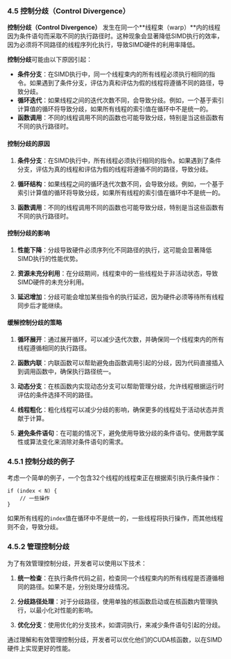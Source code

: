 ### 4.5 控制分歧（Control Divergence）

**控制分歧（Control Divergence）** 发生在同一个**线程束（warp）**内的线程因为条件语句而采取不同的执行路径时。这种现象会显著降低SIMD执行的效率，因为必须将不同路径的线程序列化执行，导致SIMD硬件的利用率降低。

**控制分歧**可能由以下原因引起：
- **条件分支**：在SIMD执行中，同一个线程束内的所有线程必须执行相同的指令。如果遇到了条件分支，评估为真和评估为假的线程将遵循不同的路径，导致分歧。
- **循环迭代**：如果线程之间的迭代次数不同，会导致分歧。例如，一个基于索引计算值的循环将导致分歧，如果所有线程的索引值在循环中不是统一的。
- **函数调用**：不同的线程调用不同的函数也可能导致分歧，特别是当这些函数有不同的执行路径时。

#### 控制分歧的原因

1. **条件分支**：在SIMD执行中，所有线程必须执行相同的指令。如果遇到了条件分支，评估为真的线程和评估为假的线程将遵循不同的路径，导致分歧。

2. **循环结构**：如果线程之间的循环迭代次数不同，会导致分歧。例如，一个基于索引计算值的循环将导致分歧，如果所有线程的索引值在循环中不是统一的。

3. **函数调用**：不同的线程调用不同的函数也可能导致分歧，特别是当这些函数有不同的执行路径时。

#### 控制分歧的影响

1. **性能下降**：分歧导致硬件必须序列化不同路径的执行，这可能会显著降低SIMD执行的性能优势。

2. **资源未充分利用**：在分歧期间，线程束中的一些线程处于非活动状态，导致SIMD硬件的未充分利用。

3. **延迟增加**：分歧可能会增加某些指令的执行延迟，因为硬件必须等待所有线程同步后才能继续。

#### 缓解控制分歧的策略

1. **循环展开**：通过展开循环，可以减少迭代次数，并确保同一个线程束内的所有线程遵循相同的执行路径。

2. **函数内联**：内联函数可以帮助避免由函数调用引起的分歧，因为代码直接插入到调用函数中，确保执行路径统一。

3. **动态分支**：在核函数内实现动态分支可以帮助管理分歧，允许线程根据运行时评估的条件选择不同的路径。

4. **线程粗化**：粗化线程可以减少分歧的影响，确保更多的线程处于活动状态并贡献于计算。

5. **避免条件语句**：在可能的情况下，避免使用导致分歧的条件语句。使用数学属性或算法变化来消除对条件语句的需求。

### 4.5.1 控制分歧的例子

考虑一个简单的例子，一个包含32个线程的线程束正在根据索引执行条件操作：

```cuda
if (index < N) {
    // 一些操作
}
```

如果所有线程的`index`值在循环中不是统一的，一些线程将执行操作，而其他线程则不会，导致分歧。

### 4.5.2 管理控制分歧

为了有效管理控制分歧，开发者可以使用以下技术：

1. **统一检查**：在执行条件代码之前，检查同一个线程束内的所有线程是否遵循相同的路径。如果不是，分别处理分歧情况。

2. **分歧路径处理**：对于分歧路径，使用单独的核函数启动或在核函数内管理执行，以最小化对性能的影响。

3. **优化分支**：使用优化的分支技术，如谓词执行，来减少条件语句引起的分歧。

通过理解和有效管理控制分歧，开发者可以优化他们的CUDA核函数，以在SIMD硬件上实现更好的性能。
